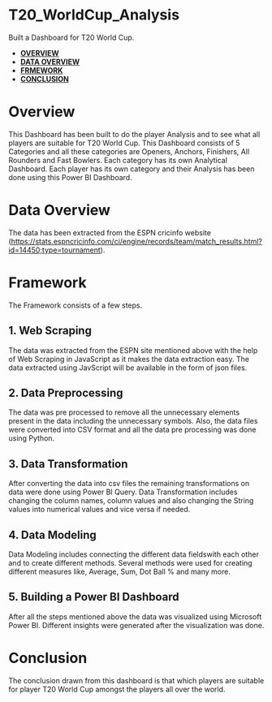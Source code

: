 # T20_WorldCup_Analysis
Built a Dashboard for T20 World Cup.

-  [**OVERVIEW**](https://github.com/ananyasaxenaaa23/T20_WorldCup_Analysis/blob/main/README.md#overview)
-  [**DATA OVERVIEW**](https://github.com/ananyasaxenaaa23/T20_WorldCup_Analysis/blob/main/README.md#dataoverview)
-  [**FRMEWORK**](https://github.com/ananyasaxenaaa23/T20_WorldCup_Analysis/blob/main/README.md#framework)
-  [**CONCLUSION**](https://github.com/ananyasaxenaaa23/T20_WorldCup_Analysis/blob/main/README.md#conclusion)

# Overview
This Dashboard has been built to do the player Analysis and to see what all players are suitable for T20 World Cup. This Dashboard consists of 5 Categories and all these categories are Openers, Anchors, Finishers, All Rounders and Fast Bowlers.
Each category has its own Analytical Dashboard. Each player has its own category and their Analysis has been done using this Power BI Dashboard.



# Data Overview
The data has been extracted from the ESPN cricinfo website (https://stats.espncricinfo.com/ci/engine/records/team/match_results.html?id=14450;type=tournament).



# Framework
The Framework consists of a few steps.

## 1. Web Scraping
The data was extracted from the ESPN site mentioned above with the help of Web Scraping in JavaScript as it makes the data extraction easy. The data extracted using JavScript will be available in the form of json files.

## 2. Data Preprocessing
The data was pre processed to remove all the unnecessary elements present in the data including the unnecessary symbols. Also, the data files were converted into CSV format and all the data pre processing was done using Python. 

## 3. Data Transformation
After converting the data into csv files the remaining transformations on data were done using Power BI Query. Data Transformation includes changing the column names, column values and also changing the String values into numerical values and vice versa if needed. 

## 4. Data Modeling
Data Modeling includes connecting the different data fieldswith each other and to create different methods. Several methods were used for creating different measures like, Average, Sum, Dot Ball % and many more.

## 5. Building a Power BI Dashboard
After all the steps mentioned above the data was visualized using Microsoft Power BI. Different insights were generated after the visualization was done.



# Conclusion
The conclusion drawn from this dashboard is that which players are suitable for player T20 World Cup amongst the players all over the world.
